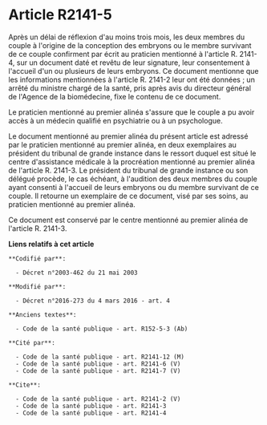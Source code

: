 # Article R2141-5

Après un délai de réflexion d'au moins trois mois, les deux membres du couple à l'origine de la conception des embryons ou le
membre survivant de ce couple confirment par écrit au praticien mentionné à l'article R. 2141-4, sur un document daté et
revêtu de leur signature, leur consentement à l'accueil d'un ou plusieurs de leurs embryons. Ce document mentionne que les
informations mentionnées à l'article R. 2141-2 leur ont été données ; un arrêté du ministre chargé de la santé, pris après
avis du directeur général de l'Agence de la biomédecine, fixe le contenu de ce document. 

Le praticien mentionné au premier alinéa s'assure que le couple a pu avoir accès à un médecin qualifié en psychiatrie ou à un
psychologue. 

Le document mentionné au premier alinéa du présent article est adressé par le praticien mentionné au premier alinéa, en deux
exemplaires au président du tribunal de grande instance dans le ressort duquel est situé le centre d'assistance médicale à la
procréation mentionné au premier alinéa de l'article R. 2141-3. Le président du tribunal de grande instance ou son délégué
procède, le cas échéant, à l'audition des deux membres du couple ayant consenti à l'accueil de leurs embryons ou du membre
survivant de ce couple. Il retourne un exemplaire de ce document, visé par ses soins, au praticien mentionné au premier
alinéa. 

Ce document est conservé par le centre mentionné au premier alinéa de l'article R. 2141-3.

**Liens relatifs à cet article**

	**Codifié par**:

	  - Décret n°2003-462 du 21 mai 2003

	**Modifié par**:

	  - Décret n°2016-273 du 4 mars 2016 - art. 4

	**Anciens textes**:

	  - Code de la santé publique - art. R152-5-3 (Ab)

	**Cité par**:

	  - Code de la santé publique - art. R2141-12 (M)
	  - Code de la santé publique - art. R2141-6 (V)
	  - Code de la santé publique - art. R2141-7 (V)

	**Cite**:

	  - Code de la santé publique - art. R2141-2 (V)
	  - Code de la santé publique - art. R2141-3
	  - Code de la santé publique - art. R2141-4
